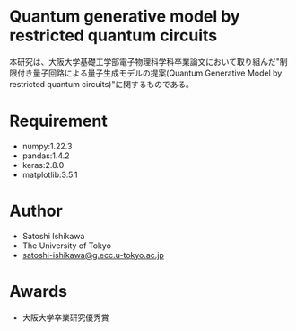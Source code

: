 # Quantum generative model by restricted quantum circuits
本研究は、大阪大学基礎工学部電子物理科学科卒業論文において取り組んだ"制限付き量子回路による量子生成モデルの提案(Quantum Generative Model by restricted quantum circuits)"に関するものである。

# Requirement

* numpy:1.22.3
* pandas:1.4.2
* keras:2.8.0
* matplotlib:3.5.1

# Author

* Satoshi Ishikawa
* The University of Tokyo
* satoshi-ishikawa@g.ecc.u-tokyo.ac.jp

# Awards

* 大阪大学卒業研究優秀賞
